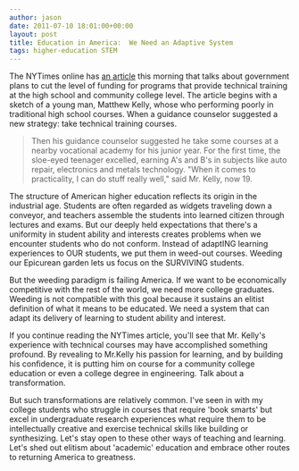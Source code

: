 ```yaml
---
author: jason
date: 2011-07-10 18:01:00+00:00
layout: post
title: Education in America:  We Need an Adaptive System
tags: higher-education STEM
---
```


The NYTimes online has <a href="http://www.nytimes.com/2011/07/10/business/vocational-schools-face-deep-cuts-in-federal-funding.html?_r=1&amp;hp">an article</a> this morning that talks about government plans to cut the level of funding for programs that provide technical training at the high school and community college level.  The article begins with a sketch of a young man, Matthew Kelly, whose who performing poorly in traditional high school courses.  When a guidance counselor suggested a new strategy:  take technical training courses.
 
> Then his guidance counselor suggested he take some courses at a nearby vocational academy for his junior year. For the first time, the sloe-eyed teenager excelled, earning A's and B's in subjects like auto repair, electronics and metals technology. "When it comes to practicality, I can do stuff really well," said Mr. Kelly, now 19.
> 

The structure of American higher education reflects its origin in the industrial age.  Students are often regarded as widgets traveling down a conveyor, and teachers assemble the students into learned citizen through lectures and exams.  But our deeply held expectations that there's a uniformity in student ability and interests creates problems when we encounter students who do not conform.  Instead of adaptING learning experiences to OUR students, we put them in weed-out courses.  Weeding our Epicurean garden lets us focus on the SURVIVING students.

But the weeding paradigm is failing America.  If we want to be economically competitive with the rest of the world, we need more college graduates.  Weeding is not compatible with this goal because it sustains an elitist definition of what it means to be educated.  We need a system that can adapt its delivery of learning to student ability and interest.

If you continue reading the NYTimes article, you'll see that Mr. Kelly's experience with technical courses may have accomplished something profound.  By revealing to Mr.Kelly his passion for learning, and by building his confidence, it is putting him on course for a community college education or even a college degree in engineering.  Talk about a transformation.

But such transformations are relatively common.  I've seen in with my college students who struggle in courses that require 'book smarts' but excel in undergraduate research experiences what require them to be intellectually creative and exercise technical skills like building or synthesizing.  Let's stay open to these other ways of teaching and learning.  Let's shed out elitism about 'academic' education and embrace other routes to returning America to greatness.
